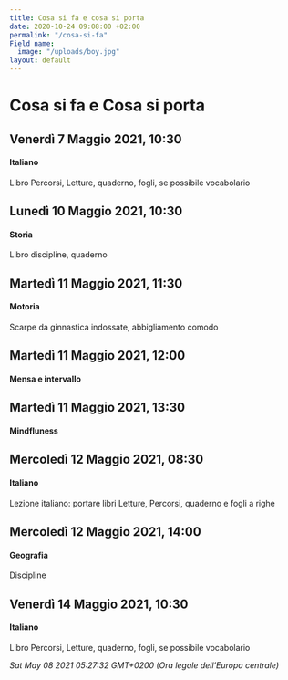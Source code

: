 ```yaml
---
title: Cosa si fa e cosa si porta
date: 2020-10-24 09:08:00 +02:00
permalink: "/cosa-si-fa"
Field name:
  image: "/uploads/boy.jpg"
layout: default
---
```


# Cosa si fa e Cosa si porta
## Venerdì 7 Maggio 2021, 10:30
#### Italiano
Libro Percorsi, Letture, quaderno, fogli, se possibile vocabolario  
## Lunedì 10 Maggio 2021, 10:30
#### Storia
Libro discipline, quaderno  
## Martedì 11 Maggio 2021, 11:30
#### Motoria
Scarpe da ginnastica indossate, abbigliamento comodo  
## Martedì 11 Maggio 2021, 12:00
#### Mensa e intervallo
  
## Martedì 11 Maggio 2021, 13:30
#### Mindfluness
  
## Mercoledì 12 Maggio 2021, 08:30
#### Italiano
<span>Lezione italiano: portare libri Letture, Percorsi, quaderno e fogli a righe</span>  
## Mercoledì 12 Maggio 2021, 14:00
#### Geografia
Discipline  
## Venerdì 14 Maggio 2021, 10:30
#### Italiano
Libro Percorsi, Letture, quaderno, fogli, se possibile vocabolario  

_Sat May 08 2021 05:27:32 GMT+0200 (Ora legale dell’Europa centrale)_